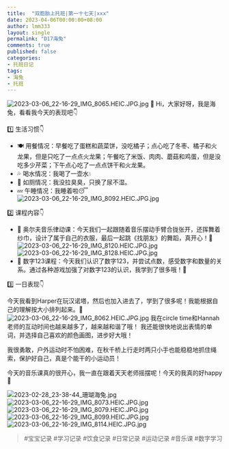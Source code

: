 ```yaml
---
title:  "双胞胎上托班|第一十七天|xxx"
date: 2023-04-06T00:00:00+08:00
author: lmm333
layout: single
permalink: "D17海兔"
comments: true
published: false
categories:
- 托班日记
tags:
- 海兔
- 托班
---
```

![2023-03-06_22-16-29_IMG_8065.HEIC.JPG.jpg](..%2Fimages%2FD17%E6%B5%B7%E5%85%94%2F2023-03-06_22-16-29_IMG_8065.HEIC.JPG.jpg)
👋 Hi，大家好呀，我是海兔，看看我今天的表现吧👇

1️⃣ 生活习惯👇
- 🍽️ 用餐情况：早餐吃了蛋糕和蔬菜饼，没吃橘子；点心吃了冬枣、橘子和火龙果，但是只吃了一点点火龙果；午餐吃了米饭、肉肉、蘑菇和鸡蛋，但是没吃多少芹菜；下午点心吃了一点点饼干和火龙果。
- 💦 喝水情况：我喝了一壶水💧
- 🚾 如厕情况：我没拉臭臭，只换了尿不湿。
- 💤 午睡情况：我睡着啦😴
![2023-03-06_22-16-29_IMG_8092.HEIC.JPG.jpg](..%2Fimages%2FD17%E6%B5%B7%E5%85%94%2F2023-03-06_22-16-29_IMG_8092.HEIC.JPG.jpg)

2️⃣ 课程内容👇
- 🎵 奥尔夫音乐律动课：今天我们一起跟随着音乐摆动手臂合拢张开，还挥舞着纱巾，设计了属于自己的衣服，最后一起跳《找朋友》的舞蹈，真开心！🥳
![2023-03-06_22-16-29_IMG_8120.HEIC.JPG.jpg](..%2Fimages%2FD17%E6%B5%B7%E5%85%94%2F2023-03-06_22-16-29_IMG_8120.HEIC.JPG.jpg)
![2023-03-06_22-16-29_IMG_8128.HEIC.JPG.jpg](..%2Fimages%2FD17%E6%B5%B7%E5%85%94%2F2023-03-06_22-16-29_IMG_8128.HEIC.JPG.jpg)
- 🔢 数字123课程：今天我们认识了数字123，并尝试点数，感受数字和数量的关系。通过各种游戏加强了对数字123的认识，我学到了很多哦！🎉

3️⃣ 一日表现👇

今天我看到Harper在玩汉诺塔，然后也加入进去了，学到了很多呢！我能根据自己的理解按大小排列起来。🤔 
![2023-03-06_22-16-29_IMG_8062.HEIC.JPG.jpg](..%2Fimages%2FD17%E6%B5%B7%E5%85%94%2F2023-03-06_22-16-29_IMG_8062.HEIC.JPG.jpg)
我在circle time和Hannah老师的互动时间也越来越多了，越来越和谐了哦！ 我还能很快地说出表情的单词，并选择自己喜欢的颜色画图，进步好大哦！

我很勇敢，户外运动时不怕困难，在秋千桥上行走时两只小手也能稳稳地抓住绳索，保护好自己，真是个能干的小运动员！

今天的音乐课真的很开心，我一直在跟着天天老师摇摆呢！今天的我真的好happy🥰

![2023-02-28_23-38-44_珊瑚海兔.jpg](..%2Fimages%2FD17%E6%B5%B7%E5%85%94%2F2023-02-28_23-38-44_%E7%8F%8A%E7%91%9A%E6%B5%B7%E5%85%94.jpg)
![2023-03-06_22-16-29_IMG_8073.HEIC.JPG.jpg](..%2Fimages%2FD17%E6%B5%B7%E5%85%94%2F2023-03-06_22-16-29_IMG_8073.HEIC.JPG.jpg)
![2023-03-06_22-16-29_IMG_8079.HEIC.JPG.jpg](..%2Fimages%2FD17%E6%B5%B7%E5%85%94%2F2023-03-06_22-16-29_IMG_8079.HEIC.JPG.jpg)
![2023-03-06_22-16-29_IMG_8099.HEIC.JPG.jpg](..%2Fimages%2FD17%E6%B5%B7%E5%85%94%2F2023-03-06_22-16-29_IMG_8099.HEIC.JPG.jpg)
![2023-03-06_22-16-29_IMG_8114.HEIC.JPG.jpg](..%2Fimages%2FD17%E6%B5%B7%E5%85%94%2F2023-03-06_22-16-29_IMG_8114.HEIC.JPG.jpg)

> #宝宝记录 #学习记录 #饮食记录 #日常记录 #运动记录 #音乐课 #数字学习
